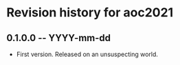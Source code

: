 # Revision history for aoc2021

## 0.1.0.0 -- YYYY-mm-dd

- First version. Released on an unsuspecting world.
